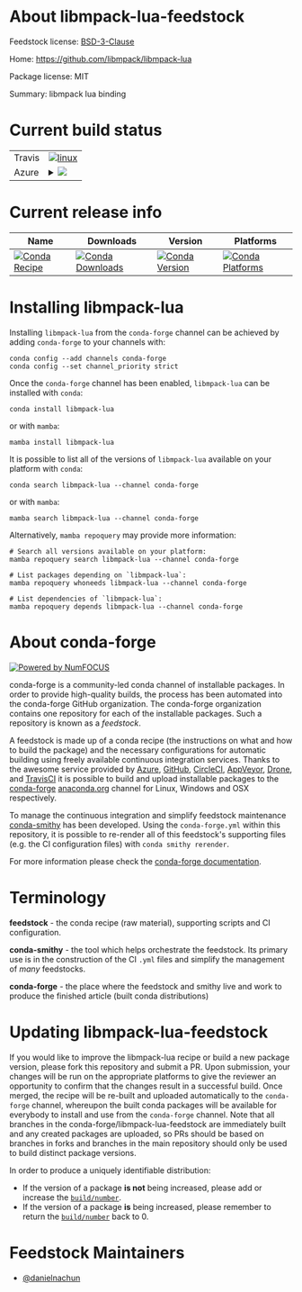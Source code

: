 About libmpack-lua-feedstock
============================

Feedstock license: [BSD-3-Clause](https://github.com/conda-forge/libmpack-lua-feedstock/blob/main/LICENSE.txt)

Home: https://github.com/libmpack/libmpack-lua

Package license: MIT

Summary: libmpack lua binding

Current build status
====================


<table><tr>
    <td>Travis</td>
    <td>
      <a href="https://app.travis-ci.com/conda-forge/libmpack-lua-feedstock">
        <img alt="linux" src="https://img.shields.io/travis/com/conda-forge/libmpack-lua-feedstock/main.svg?label=Linux">
      </a>
    </td>
  </tr>
    
  <tr>
    <td>Azure</td>
    <td>
      <details>
        <summary>
          <a href="https://dev.azure.com/conda-forge/feedstock-builds/_build/latest?definitionId=19282&branchName=main">
            <img src="https://dev.azure.com/conda-forge/feedstock-builds/_apis/build/status/libmpack-lua-feedstock?branchName=main">
          </a>
        </summary>
        <table>
          <thead><tr><th>Variant</th><th>Status</th></tr></thead>
          <tbody><tr>
              <td>linux_64</td>
              <td>
                <a href="https://dev.azure.com/conda-forge/feedstock-builds/_build/latest?definitionId=19282&branchName=main">
                  <img src="https://dev.azure.com/conda-forge/feedstock-builds/_apis/build/status/libmpack-lua-feedstock?branchName=main&jobName=linux&configuration=linux%20linux_64_" alt="variant">
                </a>
              </td>
            </tr><tr>
              <td>linux_aarch64</td>
              <td>
                <a href="https://dev.azure.com/conda-forge/feedstock-builds/_build/latest?definitionId=19282&branchName=main">
                  <img src="https://dev.azure.com/conda-forge/feedstock-builds/_apis/build/status/libmpack-lua-feedstock?branchName=main&jobName=linux&configuration=linux%20linux_aarch64_" alt="variant">
                </a>
              </td>
            </tr><tr>
              <td>osx_64</td>
              <td>
                <a href="https://dev.azure.com/conda-forge/feedstock-builds/_build/latest?definitionId=19282&branchName=main">
                  <img src="https://dev.azure.com/conda-forge/feedstock-builds/_apis/build/status/libmpack-lua-feedstock?branchName=main&jobName=osx&configuration=osx%20osx_64_" alt="variant">
                </a>
              </td>
            </tr><tr>
              <td>osx_arm64</td>
              <td>
                <a href="https://dev.azure.com/conda-forge/feedstock-builds/_build/latest?definitionId=19282&branchName=main">
                  <img src="https://dev.azure.com/conda-forge/feedstock-builds/_apis/build/status/libmpack-lua-feedstock?branchName=main&jobName=osx&configuration=osx%20osx_arm64_" alt="variant">
                </a>
              </td>
            </tr>
          </tbody>
        </table>
      </details>
    </td>
  </tr>
</table>

Current release info
====================

| Name | Downloads | Version | Platforms |
| --- | --- | --- | --- |
| [![Conda Recipe](https://img.shields.io/badge/recipe-libmpack--lua-green.svg)](https://anaconda.org/conda-forge/libmpack-lua) | [![Conda Downloads](https://img.shields.io/conda/dn/conda-forge/libmpack-lua.svg)](https://anaconda.org/conda-forge/libmpack-lua) | [![Conda Version](https://img.shields.io/conda/vn/conda-forge/libmpack-lua.svg)](https://anaconda.org/conda-forge/libmpack-lua) | [![Conda Platforms](https://img.shields.io/conda/pn/conda-forge/libmpack-lua.svg)](https://anaconda.org/conda-forge/libmpack-lua) |

Installing libmpack-lua
=======================

Installing `libmpack-lua` from the `conda-forge` channel can be achieved by adding `conda-forge` to your channels with:

```
conda config --add channels conda-forge
conda config --set channel_priority strict
```

Once the `conda-forge` channel has been enabled, `libmpack-lua` can be installed with `conda`:

```
conda install libmpack-lua
```

or with `mamba`:

```
mamba install libmpack-lua
```

It is possible to list all of the versions of `libmpack-lua` available on your platform with `conda`:

```
conda search libmpack-lua --channel conda-forge
```

or with `mamba`:

```
mamba search libmpack-lua --channel conda-forge
```

Alternatively, `mamba repoquery` may provide more information:

```
# Search all versions available on your platform:
mamba repoquery search libmpack-lua --channel conda-forge

# List packages depending on `libmpack-lua`:
mamba repoquery whoneeds libmpack-lua --channel conda-forge

# List dependencies of `libmpack-lua`:
mamba repoquery depends libmpack-lua --channel conda-forge
```


About conda-forge
=================

[![Powered by
NumFOCUS](https://img.shields.io/badge/powered%20by-NumFOCUS-orange.svg?style=flat&colorA=E1523D&colorB=007D8A)](https://numfocus.org)

conda-forge is a community-led conda channel of installable packages.
In order to provide high-quality builds, the process has been automated into the
conda-forge GitHub organization. The conda-forge organization contains one repository
for each of the installable packages. Such a repository is known as a *feedstock*.

A feedstock is made up of a conda recipe (the instructions on what and how to build
the package) and the necessary configurations for automatic building using freely
available continuous integration services. Thanks to the awesome service provided by
[Azure](https://azure.microsoft.com/en-us/services/devops/), [GitHub](https://github.com/),
[CircleCI](https://circleci.com/), [AppVeyor](https://www.appveyor.com/),
[Drone](https://cloud.drone.io/welcome), and [TravisCI](https://travis-ci.com/)
it is possible to build and upload installable packages to the
[conda-forge](https://anaconda.org/conda-forge) [anaconda.org](https://anaconda.org/)
channel for Linux, Windows and OSX respectively.

To manage the continuous integration and simplify feedstock maintenance
[conda-smithy](https://github.com/conda-forge/conda-smithy) has been developed.
Using the ``conda-forge.yml`` within this repository, it is possible to re-render all of
this feedstock's supporting files (e.g. the CI configuration files) with ``conda smithy rerender``.

For more information please check the [conda-forge documentation](https://conda-forge.org/docs/).

Terminology
===========

**feedstock** - the conda recipe (raw material), supporting scripts and CI configuration.

**conda-smithy** - the tool which helps orchestrate the feedstock.
                   Its primary use is in the construction of the CI ``.yml`` files
                   and simplify the management of *many* feedstocks.

**conda-forge** - the place where the feedstock and smithy live and work to
                  produce the finished article (built conda distributions)


Updating libmpack-lua-feedstock
===============================

If you would like to improve the libmpack-lua recipe or build a new
package version, please fork this repository and submit a PR. Upon submission,
your changes will be run on the appropriate platforms to give the reviewer an
opportunity to confirm that the changes result in a successful build. Once
merged, the recipe will be re-built and uploaded automatically to the
`conda-forge` channel, whereupon the built conda packages will be available for
everybody to install and use from the `conda-forge` channel.
Note that all branches in the conda-forge/libmpack-lua-feedstock are
immediately built and any created packages are uploaded, so PRs should be based
on branches in forks and branches in the main repository should only be used to
build distinct package versions.

In order to produce a uniquely identifiable distribution:
 * If the version of a package **is not** being increased, please add or increase
   the [``build/number``](https://docs.conda.io/projects/conda-build/en/latest/resources/define-metadata.html#build-number-and-string).
 * If the version of a package **is** being increased, please remember to return
   the [``build/number``](https://docs.conda.io/projects/conda-build/en/latest/resources/define-metadata.html#build-number-and-string)
   back to 0.

Feedstock Maintainers
=====================

* [@danielnachun](https://github.com/danielnachun/)

